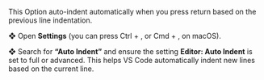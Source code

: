 This Option auto-indent automatically when you press return based on the previous line indentation. 

❖ Open **Settings** (you can press Ctrl + , or Cmd + , on macOS).

❖ Search for **“Auto Indent”** and ensure the setting **Editor: Auto Indent** is set to full or advanced. This helps VS Code automatically indent new lines based on the current line.

